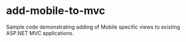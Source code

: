add-mobile-to-mvc
=================

Sample code demonstrating adding of Mobile specific views to existing ASP.NET MVC applications.
